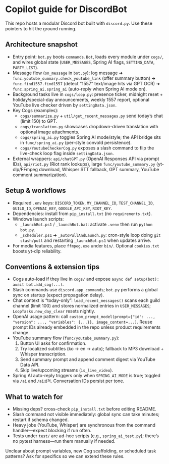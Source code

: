 # Copilot guide for DiscordBot

This repo hosts a modular Discord bot built with `discord.py`. Use these pointers to hit the ground running.

## Architecture snapshot

- Entry point: `bot.py` boots `commands.Bot`, loads every module under `cogs/`, and wires global state (`USER_MESSAGES`, Spring AI flags, `SETTING_DATA`, `PARTY_LIST`).
- Message flow (`on_message` in `bot.py`): log message ➜ `func.youtube_summary.check_youtube_link` (offer summary button) ➜ `func.find1557.find1557` (detect “1557” text/image hits via GPT OCR) ➜ `func.spring_ai.spring_ai` (auto-reply when Spring AI mode on).
- Background tasks live in `cogs/loop.py`: presence ticker, midnight reset + holiday/special-day announcements, weekly 1557 report, optional YouTube live checker driven by `settingData.json`.
- Key Cogs (examples):
  - `cogs/summarize.py` + `util/get_recent_messages.py` send today’s chat (limit 150) to GPT.
  - `cogs/translation.py` showcases dropdown-driven translation with optional image attachments.
  - `cogs/spring_ai.py` toggles Spring AI mode/style; the API bridge sits in `func/spring_ai.py` (per-style convoId persistence).
  - `cogs/YoutubeCheckerCog.py` exposes a slash command to flip the live-check loop flag inside `settingData.json`.
- External wrappers: `api/chatGPT.py` (OpenAI Responses API via prompt IDs), `api/riot.py` (Riot rank lookups), large `func/youtube_summary.py` (yt-dlp/FFmpeg download, Whisper STT fallback, GPT summary, YouTube comment summarization).

## Setup & workflows

- Required `.env` keys: `DISCORD_TOKEN`, `MY_CHANNEL_ID`, `TEST_CHANNEL_ID`, `GUILD_ID`, `OPENAI_KEY`, `GOOGLE_API_KEY`, `RIOT_KEY`.
- Dependencies: install from `pip_install.txt` (no `requirements.txt`).
- Windows launch scripts:
  - `_launchBot.ps1` / `_launchBot.bat`: activate `.venv` then run `python bot.py`.
  - `_scheduler.ps1` ➜ `_autoPullAndLaunch.py`: cron-style loop doing `git stash/pull` and restarting `_launchBot.ps1` when updates arrive.
- For media features, place `ffmpeg.exe` under `bin/`. Optional `cookies.txt` boosts yt-dlp reliability.

## Conventions & extension tips

- Cogs auto-load if they live in `cogs/` and expose `async def setup(bot): await bot.add_cog(...)`.
- Slash commands use `discord.app_commands`; `bot.py` performs a global sync on startup (expect propagation delay).
- Chat context is “today-only”: `load_recent_messages()` scans each guild channel (limit 100) and stores normalized entries in `USER_MESSAGES`; `LoopTasks.new_day_clear` resets nightly.
- OpenAI usage pattern: call `custom_prompt_model(prompt={"id": ..., "version": ..., "variables": {...}}, image_content=...)`. Reuse prompt IDs already embedded in the repo unless product requirements change.
- YouTube summary flow (`func/youtube_summary.py`):
  1. Button UI asks for confirmation.
  2. Try localized subtitles (ko → en → auto); fallback to MP3 download + Whisper transcription.
  3. Send summary prompt and append comment digest via YouTube Data API.
  4. Skip live/upcoming streams (`is_live_video`).
- Spring AI auto-reply triggers only when `SPRING_AI_MODE` is true; toggled via `/ai` and `/ai성격`. Conversation IDs persist per tone.

## What to watch for

- Missing deps? cross-check `pip_install.txt` before editing README.
- Slash command not visible immediately: global sync can take minutes; restart if schema changed.
- Heavy jobs (YouTube, Whisper) are synchronous from the command handler—expect blocking if run often.
- Tests under `test/` are ad-hoc scripts (e.g., `spring_ai_test.py`); there’s no pytest harness—run them manually if needed.

Unclear about prompt variables, new Cog scaffolding, or scheduled task patterns? Ask for specifics so we can extend these rules.
